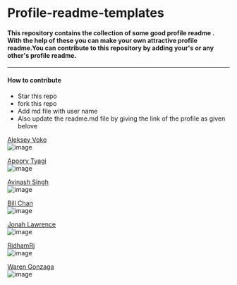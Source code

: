 # Profile-readme-templates

#### This repository contains the collection of some good profile readme . With the help of these you can make your own attractive profile readme.You can contribute to this repository by adding your's or any other's profile readme.


<hr>

#### How to contribute 

* Star this repo
* fork this repo
* Add md file with user name 
* Also update the readme.md file by giving the link of the profile as given belove


[Aleksey Voko](https://github.com/Aleksey-Voko/)<br>
![image](https://github.com/avinash201199/profile-readme-templates/assets/61057666/83d7d3ac-1bb8-4e87-94be-cc090fd1ecba)


[Apoorv Tyagi](https://github.com/ApoorvTyagi)<br>
![image](https://github.com/avinash201199/profile-readme-templates/assets/61057666/23757a4b-ee94-432d-bc09-dbe098ef86bd)


[Avinash Singh](https://github.com/avinash201199/) <br>
![image](https://github.com/avinash201199/profile-readme-templates/assets/61057666/dd8cdb18-eb8b-45ca-a707-b8c37c0d8486)


[Bill Chan](https://github.com/billpwchan)<br>
![image](https://github.com/avinash201199/profile-readme-templates/assets/61057666/b2e65e27-1b36-4fe5-ba91-832c98d823d7)

[Jonah Lawrence](https://github.com/DenverCoder1/)<br>
![image](https://github.com/avinash201199/profile-readme-templates/assets/61057666/e4103981-89e4-473b-9b33-8814af02e5e0)

[RidhamRj](https://github.com/RidhamRj/)<br>
![image](https://github.com/avinash201199/profile-readme-templates/assets/61057666/133eb5f8-53e9-4b8c-8483-511244e599c1)

[Waren Gonzaga](https://github.com/WarenGonzaga) <br>
![image](https://github.com/avinash201199/profile-readme-templates/assets/61057666/bbbf5f4c-f994-4166-bf05-5d109decce99)

